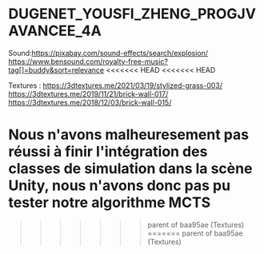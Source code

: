 # DUGENET_YOUSFI_ZHENG_PROGJVAVANCEE_4A
Sound:https://pixabay.com/sound-effects/search/explosion/
      https://www.bensound.com/royalty-free-music?tag[]=buddy&sort=relevance
<<<<<<< HEAD
<<<<<<< HEAD

Textures : https://3dtextures.me/2021/03/19/stylized-grass-003/
https://3dtextures.me/2019/11/21/brick-wall-017/
https://3dtextures.me/2018/12/03/brick-wall-015/

Nous n'avons malheuresement pas réussi à finir l'intégration des classes de simulation dans la scène Unity,
nous n'avons donc pas pu tester notre algorithme MCTS
=======
>>>>>>> parent of baa95ae (Textures)
=======
>>>>>>> parent of baa95ae (Textures)
